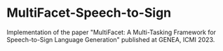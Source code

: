 # MultiFacet-Speech-to-Sign
Implementation of the paper "MultiFacet: A Multi-Tasking Framework for Speech-to-Sign Language Generation" published at GENEA, ICMI 2023.
